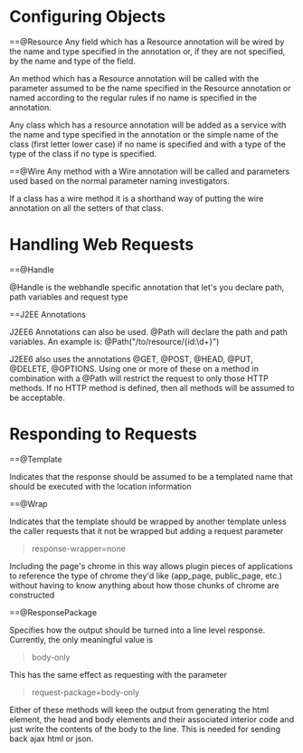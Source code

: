 Configuring Objects
===================

==@Resource
Any field which has a Resource annotation will be wired by the name and type specified in
the annotation or, if they are not specified, by the name and type of the field.

An method which has a Resource annotation will be called with the parameter assumed to be
the name specified in the Resource annotation or named according to the regular rules if
no name is specified in the annotation.

Any class which has a resource annotation will be added as a service with the name and type
specified in the annotation or the simple name of the class (first letter lower case) if no
name is specified and with a type of the type of the class if no type is specified.

==@Wire
Any method with a Wire annotation will be called and parameters used based on the normal
parameter naming investigators.

If a class has a wire method it is a shorthand way of putting the wire annotation on all
the setters of that class.


Handling Web Requests
=====================

==@Handle

@Handle is the webhandle specific annotation that let's you declare path, path variables
and request type


==J2EE Annotations

J2EE6 Annotations can also be used.
@Path will declare the path and path variables.  An example is: @Path("/to/resource/{id:\\d+}")

J2EE6 also uses the annotations @GET, @POST, @HEAD, @PUT, @DELETE, @OPTIONS.  Using one or more of
these on a method in combination with a @Path will restrict the request to only those HTTP methods.
If no HTTP method is defined, then all methods will be assumed to be acceptable.


Responding to Requests
======================

==@Template

Indicates that the response should be assumed to be a templated name that should be executed
with the location information

==@Wrap

Indicates that the template should be wrapped by another template unless the caller requests
that it not be wrapped but adding a request parameter

> response-wrapper=none

Including the page's chrome in this way allows plugin pieces of applications to reference the type
of chrome they'd like (app_page, public_page, etc.) without having to know anything about how those
chunks of chrome are constructed

==@ResponsePackage

Specifies how the output should be turned into a line level response. Currently, the only meaningful
value is

> body-only

This has the same effect as requesting with the parameter

> request-package=body-only

Either of these methods will keep the output from generating the html element, the head and body elements and their
associated interior code and just write the contents of the body to the line. This is needed for sending back ajax
html or json.